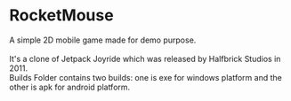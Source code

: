 # RocketMouse

A simple 2D mobile game made for demo purpose. </br></br>
It's a clone of Jetpack Joyride which was released by Halfbrick Studios in 2011. </br>
Builds Folder contains two builds: one is exe for windows platform and the other is apk for android platform.
